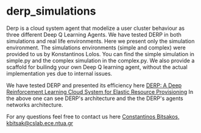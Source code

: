# derp_simulations
Derp is a cloud system agent that modelize a user cluster behaviour as three different Deep Q Learning Agents.
We have tested DERP in both simulations and real life environments.
Here we present only the simulation environment.
The simulations environments (simple and complex) were provided to us by Konstantinos Lolos.
You can find the simple simulation in simple.py and the complex simulation in the complex.py.
We also provide a scaffold for builindg your own Deep Q learning agent, without the actual implementation yes due to internal issues.

We have tested DERP and presented its efficiency here [DERP: A Deep Reinforcement Learning Cloud System for Elastic Resource Provisioning](https://ieeexplore.ieee.org/document/8590989)
In the above one can see DERP's architecture and the the DERP's agents networks architecture.

For any questions feel free to contact us here [Constantinos Bitsakos, kbitsak@cslab.ece.ntua.gr](kbitsak@cslab.ece.ntua.gr)
